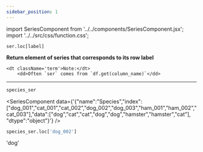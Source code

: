 ```yaml
---
sidebar_position: 1
---
```


import SeriesComponent from '../../components/SeriesComponent.jsx';
import '../../src/css/function.css';

<code>ser.loc[label]</code>

<div className='base'>
    <p><strong>Return element of series that corresponds to its row label</strong></p>

    <dt className='term'>Note:</dt>
        <dd>Often `ser` comes from `df.get(column_name)`</dd>
</div>

---

```python
species_ser
```

<SeriesComponent data={'{"name":"Species","index":["dog_001","cat_001","cat_002","dog_002","dog_003","ham_001","ham_002","cat_003"],"data":["dog","cat","cat","dog","dog","hamster","hamster","cat"], "dtype":"object"}'} />

```python
species_ser.loc['dog_002']
```
'dog'